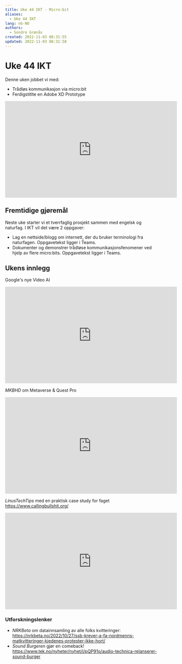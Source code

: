 ```yaml
---
title: Uke 44 IKT - Micro:bit
aliases: 
  - Uke 44 IKT
lang: nb-NO
authors:
  - Sondre Grønås
created: 2022-11-03 08:31:55
updated: 2022-11-03 08:31:58
---
```

# Uke 44 IKT
Denne uken jobbet vi med:
- Trådløs kommunikasjon via micro:bit
- Ferdigstitlte en Adobe XD Prototype

<iframe width="560" height="315" src="https://www.youtube.com/embed/JPjh8bWTjtI" title="YouTube video player" frameborder="0" allow="accelerometer; autoplay; clipboard-write; encrypted-media; gyroscope; picture-in-picture" allowfullscreen></iframe>

## Fremtidige gjøremål
Neste uke starter vi et tverrfaglig prosjekt sammen med engelsk og naturfag. I IKT vil det være 2 oppgaver:
- Lag en nettside/blogg om internett, der du bruker terminologi fra naturfagen. Oppgavetekst ligger i Teams.
- Dokumenter og demonstrer trådløse kommunikasjonsfenomener ved hjelp av flere micro:bits. Oppgavetekst ligger i Teams.

## Ukens innlegg
Google's nye Video AI
<iframe width="560" height="315" src="https://www.youtube.com/embed/YxmAQiiHOkA" title="YouTube video player" frameborder="0" allow="accelerometer; autoplay; clipboard-write; encrypted-media; gyroscope; picture-in-picture" allowfullscreen></iframe>

_MKBHD_ om Metaverse & Quest Pro
<iframe width="560" height="315" src="https://www.youtube.com/embed/CqkhjL3WvWQ" title="YouTube video player" frameborder="0" allow="accelerometer; autoplay; clipboard-write; encrypted-media; gyroscope; picture-in-picture" allowfullscreen></iframe>

_LinusTechTips_ med en praktisk case study for faget https://www.callingbullshit.org/
<iframe width="560" height="315" src="https://www.youtube.com/embed/NMFQ3YvR3Eo" title="YouTube video player" frameborder="0" allow="accelerometer; autoplay; clipboard-write; encrypted-media; gyroscope; picture-in-picture" allowfullscreen></iframe>

### Utforskningslenker
- _NRKBeta_ om datainnsamling av alle folks kvitteringer: https://nrkbeta.no/2022/10/27/ssb-krever-a-fa-nordmenns-matkvitteringer-kjedenes-protester-ikke-hort/
- _Sound Burgeren_ gjør en comeback! https://www.tek.no/nyheter/nyhet/i/pQP91o/audio-technica-relanserer-sound-burger